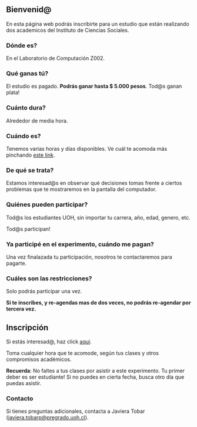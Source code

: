 ## Bienvenid@

En esta página web podrás inscribirte para un estudio que están realizando dos academicos del Instituto de Ciencias Sociales. 

### Dónde es? 

En el Laboratorio de Computación Z002.

### Qué ganas tú?

El estudio es pagado. **Podrás ganar hasta $ 5.000 pesos**. Tod@s ganan plata!

### Cuánto dura?

Alrededor de media hora.

### Cuándo es?

Tenemos varias horas y días disponibles. Ve cuál te acomoda más pinchando [este link](https://calendly.com/bahamonde/estudio).

### De qué se trata? 

Estamos interesad@s en observar qué decisiones tomas frente a ciertos problemas que te mostraremos en la pantalla del computador.

### Quiénes pueden participar?

Tod@s los estudiantes UOH, sin importar tu carrera, año, edad, genero, etc. 

Tod@s participan!

### Ya participé en el experimento, cuándo me pagan?

Una vez finalazada tu participación, nosotros te contactaremos para pagarte.

### Cuáles son las restricciones?

Solo podrás participar una vez. 

**Si te inscribes, y re-agendas mas de dos veces, no podrás re-agendar por tercera vez.**

## Inscripción

Si estás interesad@, haz click [aqui](https://calendly.com/bahamonde/estudio). 

Toma cualquier hora que te acomode, según tus clases y otros compromisos académicos.

**Recuerda**: No faltes a tus clases por asistir a este experimento. Tu primer deber es ser estudiante! Si no puedes en cierta fecha, busca otro día que puedas asistir.

### Contacto

Si tienes preguntas adicionales, contacta a Javiera Tobar (javiera.tobarp@pregrado.uoh.cl).
